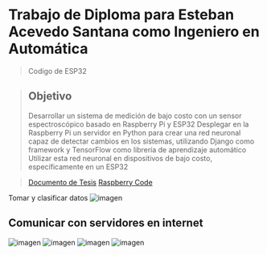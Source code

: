 # Trabajo de Diploma para Esteban Acevedo Santana como Ingeniero en Automática
> Codigo de ESP32

> ## Objetivo
>  Desarrollar un sistema de medición de bajo costo con un sensor espectroscópico basado en Raspberry Pi y ESP32
>  Desplegar en la Raspberry Pi un servidor en Python para crear una red neuronal capaz de detectar cambios en los sistemas, utilizando Django como framework y TensorFlow como librería de aprendizaje automático
>  Utilizar esta red neuronal en dispositivos de bajo costo, específicamente en un ESP32

> [Documento de Tesis](https://drive.google.com/drive/folders/1xj-vwUddcT_fEKV6P6z_GX1HAFPx-lOL?usp=sharing)
> [Raspberry Code](https://github.com/acevedoesteban999/Detector-de-Adulterantes-LAB)

Tomar y clasificar datos
![imagen](https://github.com/user-attachments/assets/f6a22525-99a3-4e8a-9dea-07e677ebfedd)



## Comunicar con servidores en internet 
![imagen](https://github.com/user-attachments/assets/398e112d-f8e0-46da-87a1-1054f5413d3f)
![imagen](https://github.com/user-attachments/assets/e34cbe7b-ffa6-42c5-a3c1-d590751ff211)
![imagen](https://github.com/user-attachments/assets/d554f929-6775-4363-aef0-a9de1f9b1b4f)
![imagen](https://github.com/user-attachments/assets/e00f05b9-1ae3-4bfa-b374-d93fba8b6fe5)

